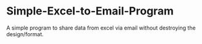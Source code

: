 # Simple-Excel-to-Email-Program
A simple program to share data from excel via email without destroying the design/format.
